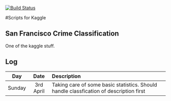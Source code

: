 [![Build Status](https://travis-ci.org/andyafter/Kaggle-Scripts.svg?branch=master)](https://travis-ci.org/andyafter/Kaggle-Scripts)

#Scripts for Kaggle

## San Francisco Crime Classification
One of the kaggle stuff.

## Log
| Day        | Date           | Description  |
| ------------- |:-------------:| :-----|
| Sunday | 3rd April | Taking care of some basic statistics. Should handle classfication of description first |
